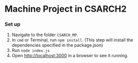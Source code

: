 # Machine Project in CSARCH2

### Set up
1. Navigate to the folder `CSARCH_MP`.
2. In `cmd` or Terminal, run `npm install`. (This step will install the dependencies specified in the package.json)
3. Run `node index.js`
4. Open [http://localhost:3000]() in a browser to see it running.

### 
